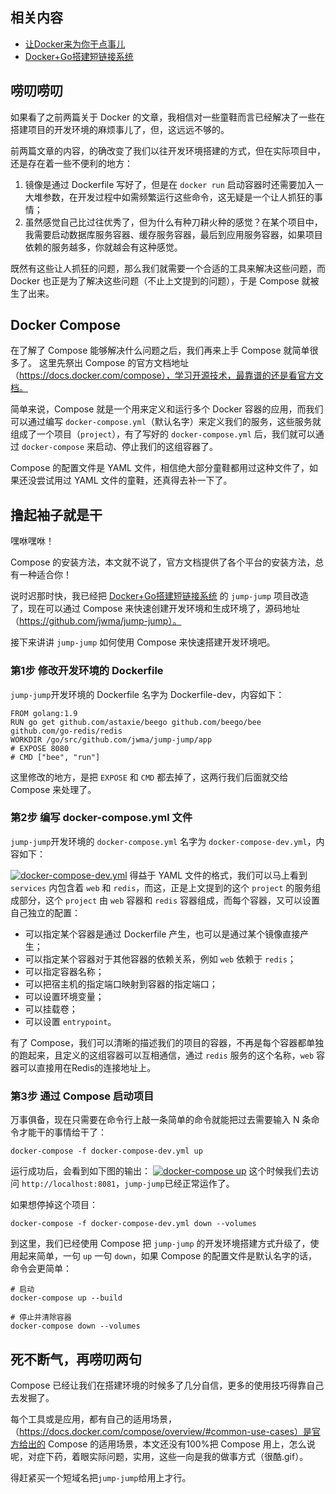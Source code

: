 ## 相关内容
- [让Docker来为你干点事儿](https://mp.weixin.qq.com/s?__biz=Mzg5ODAwODM0Mg==&mid=2247483658&idx=1&sn=7f22ecb5fef010e34232cc1bf68823f4&chksm=c0685573f71fdc65ee91238a07951cfcdc2e6f72de26e973993594560a568feb094c280e7610&token=347835602&lang=zh_CN#rd)
- [Docker+Go搭建短链接系统](https://mp.weixin.qq.com/s?__biz=Mzg5ODAwODM0Mg==&mid=2247483668&idx=1&sn=79b0660cf04b42e3b60a0f69d30e9bf4&chksm=c068556df71fdc7b6b70d8aab3711be205d6d5e6ec4a748c521e0671786f80926a31bee86c8e&token=347835602&lang=zh_CN#rd)

## 唠叨唠叨
如果看了之前两篇关于 Docker 的文章，我相信对一些童鞋而言已经解决了一些在搭建项目的开发环境的麻烦事儿了，但，这远远不够的。

前两篇文章的内容，的确改变了我们以往开发环境搭建的方式，但在实际项目中，还是存在着一些不便利的地方：
1. 镜像是通过 Dockerfile 写好了，但是在 `docker run` 启动容器时还需要加入一大堆参数，在开发过程中如需频繁运行这些命令，这无疑是一个让人抓狂的事情；
2. 虽然感觉自己比过往优秀了，但为什么有种刀耕火种的感觉？在某个项目中，我需要启动数据库服务容器、缓存服务容器，最后到应用服务容器，如果项目依赖的服务越多，你就越会有这种感觉。

既然有这些让人抓狂的问题，那么我们就需要一个合适的工具来解决这些问题，而 Docker 也正是为了解决这些问题（不止上文提到的问题），于是 Compose 就被生了出来。

## Docker Compose
在了解了 Compose 能够解决什么问题之后，我们再来上手 Compose 就简单很多了。
这里先祭出 Compose 的官方文档地址（https://docs.docker.com/compose），学习开源技术，最靠谱的还是看官方文档。

简单来说，Compose 就是一个用来定义和运行多个 Docker 容器的应用，而我们可以通过编写 `docker-compose.yml`（默认名字）来定义我们的服务，这些服务就组成了一个项目（`project`），有了写好的 `docker-compose.yml` 后，我们就可以通过 `docker-compose` 来启动、停止我们的这组容器了。

Compose 的配置文件是 YAML 文件，相信绝大部分童鞋都用过这种文件了，如果还没尝试用过 YAML 文件的童鞋，还真得去补一下了。

## 撸起袖子就是干
嘿咻嘿咻！

Compose 的安装方法，本文就不说了，官方文档提供了各个平台的安装方法，总有一种适合你！

说时迟那时快，我已经把 [Docker+Go搭建短链接系统](https://mp.weixin.qq.com/s?__biz=Mzg5ODAwODM0Mg==&mid=2247483668&idx=1&sn=79b0660cf04b42e3b60a0f69d30e9bf4&chksm=c068556df71fdc7b6b70d8aab3711be205d6d5e6ec4a748c521e0671786f80926a31bee86c8e&token=347835602&lang=zh_CN#rd) 的 `jump-jump` 项目改造了，现在可以通过 Compose 来快速创建开发环境和生成环境了，源码地址（https://github.com/jwma/jump-jump）。

接下来讲讲 `jump-jump` 如何使用 Compose 来快速搭建开发环境吧。

### 第1步 修改开发环境的 Dockerfile
`jump-jump`开发环境的 Dockerfile 名字为 Dockerfile-dev，内容如下：
```
FROM golang:1.9   
RUN go get github.com/astaxie/beego github.com/beego/bee github.com/go-redis/redis
WORKDIR /go/src/github.com/jwma/jump-jump/app
# EXPOSE 8080 
# CMD ["bee", "run"]
```
这里修改的地方，是把 `EXPOSE` 和 `CMD` 都去掉了，这两行我们后面就交给 Compose 来处理了。

### 第2步 编写 docker-compose.yml 文件
`jump-jump`开发环境的 `docker-compose.yml` 名字为 `docker-compose-dev.yml`，内容如下：

[![docker-compose-dev.yml](https://mmbiz.qpic.cn/mmbiz_png/oS1Ryib0qL8V0p3KlEaFEKlelM25LibmNyx3b07lIOkvZlkHTGUE3HY4enDOAjz5MPg2D9wymFyLbTUBNzmKYFyA/0?wx_fmt=png)](https://mmbiz.qpic.cn/mmbiz_png/oS1Ryib0qL8V0p3KlEaFEKlelM25LibmNyx3b07lIOkvZlkHTGUE3HY4enDOAjz5MPg2D9wymFyLbTUBNzmKYFyA/0?wx_fmt=png)
得益于 YAML 文件的格式，我们可以马上看到 `services` 内包含着 `web` 和 `redis`，而这，正是上文提到的这个 `project` 的服务组成部分，这个 `project` 由 `web` 容器和 `redis` 容器组成，而每个容器，又可以设置自己独立的配置：
- 可以指定某个容器是通过 Dockerfile 产生，也可以是通过某个镜像直接产生；
- 可以指定某个容器对于其他容器的依赖关系，例如 `web` 依赖于 `redis`；
- 可以指定容器名称；
- 可以把宿主机的指定端口映射到容器的指定端口；
- 可以设置环境变量；
- 可以挂载卷；
- 可以设置 `entrypoint`。

有了 Compose，我们可以清晰的描述我们的项目的容器，不再是每个容器都单独的跑起来，且定义的这组容器可以互相通信，通过 `redis` 服务的这个名称，`web` 容器可以直接用在Redis的连接地址上。

### 第3步 通过 Compose 启动项目
万事俱备，现在只需要在命令行上敲一条简单的命令就能把过去需要输入 N 条命令才能干的事情给干了：
```
docker-compose -f docker-compose-dev.yml up
```
运行成功后，会看到如下图的输出：
[![docker-compose up](https://mmbiz.qpic.cn/mmbiz_png/oS1Ryib0qL8V0p3KlEaFEKlelM25LibmNyIzCTt9qicJs2tLssQNcPcB67MVmNe0KmAgBZ1FHlANiazx0FFFIEmgzw/0?wx_fmt=png)](https://mmbiz.qpic.cn/mmbiz_png/oS1Ryib0qL8V0p3KlEaFEKlelM25LibmNyIzCTt9qicJs2tLssQNcPcB67MVmNe0KmAgBZ1FHlANiazx0FFFIEmgzw/0?wx_fmt=png)
这个时候我们去访问 `http://localhost:8081`，`jump-jump`已经正常运作了。

如果想停掉这个项目：
```
docker-compose -f docker-compose-dev.yml down --volumes
```

到这里，我们已经使用 Compose 把 `jump-jump` 的开发环境搭建方式升级了，使用起来简单，一句 `up` 一句 `down`，如果 Compose 的配置文件是默认名字的话，命令会更简单：
```
# 启动
docker-compose up --build

# 停止并清除容器
docker-compose down --volumes
```
## 死不断气，再唠叨两句
Compose 已经让我们在搭建环境的时候多了几分自信，更多的使用技巧得靠自己去发掘了。

每个工具或是应用，都有自己的适用场景，（https://docs.docker.com/compose/overview/#common-use-cases）是官方给出的 Compose 的适用场景，本文还没有100%把 Compose 用上，怎么说呢，对症下药，着眼实际问题，实用，这些一向是我的做事方式（很酷.gif）。

得赶紧买一个短域名把`jump-jump`给用上才行。
